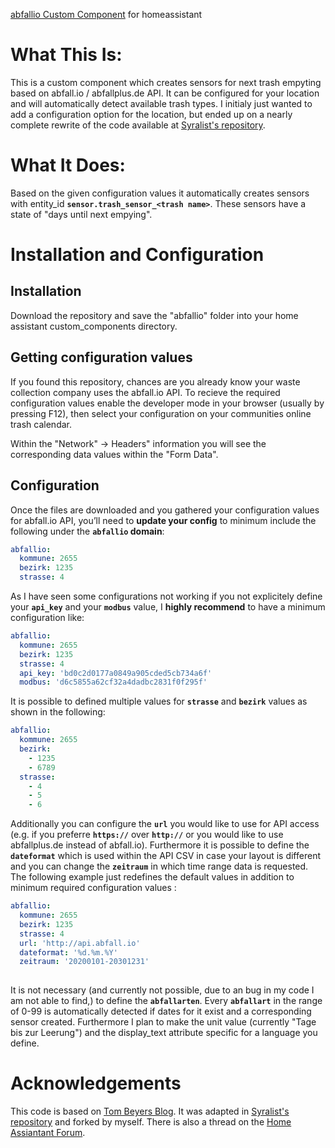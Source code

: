 [abfallio Custom Component](https://github.com/mk-maddin/abfall_io_component) for homeassistant

# What This Is:

This is a custom component which creates sensors for next trash empyting based on abfall.io / abfallplus.de API. 
It can be configured for your location and will automatically detect available trash types.
I initialy just wanted to add a configuration option for the location, but ended up on a nearly complete rewrite of the code available at [Syralist's repository](https://github.com/Syralist/abfall_io_component).

# What It Does:

Based on the given configuration values it automatically creates sensors with entity_id **`sensor.trash_sensor_<trash name>`**.
These sensors have a state of "days until next empying".

# Installation and Configuration

## Installation
Download the repository and save the "abfallio" folder into your home assistant custom_components directory.

## Getting configuration values
If you found this repository, chances are you already know your waste collection company uses the abfall.io API.
To recieve the required configuration values enable the developer mode in your browser (usually by pressing F12),
then select your configuration on your communities online trash calendar.

Within the "Network" -> Headers" information you will see the corresponding data values within the "Form Data".

## Configuration
Once the files are downloaded and you gathered your configuration values for abfall.io API, 
you’ll need to **update your config** to minimum include the following under the **`abfallio` domain**:

```yaml
abfallio:
  kommune: 2655
  bezirk: 1235
  strasse: 4
```
As I have seen some configurations not working if you not explicitely define your **`api_key`** and your **`modbus`** value, I **highly recommend** to have a minimum configuration like:

```yaml
abfallio:
  kommune: 2655
  bezirk: 1235
  strasse: 4
  api_key: 'bd0c2d0177a0849a905cded5cb734a6f'
  modbus: 'd6c5855a62cf32a4dadbc2831f0f295f'
```
It is possible to defined multiple values for **`strasse`** and **`bezirk`** values as shown in the following:

```yaml
abfallio:
  kommune: 2655
  bezirk: 
    - 1235
    - 6789
  strasse: 
    - 4
    - 5
    - 6
```

Additionally you can configure the **`url`** you would like to use for API access (e.g. if you preferre **`https://`** over **`http://`** or you would like to use abfallplus.de instead of abfall.io).
Furthermore it is possible to define the **`dateformat`** which is used within the API CSV in case your layout is different and you can change the **`zeitraum`** in which time range data is requested.
The following example just redefines the default values in addition to minimum required configuration values :

```yaml
abfallio:
  kommune: 2655
  bezirk: 1235
  strasse: 4
  url: 'http://api.abfall.io'
  dateformat: '%d.%m.%Y'
  zeitraum: '20200101-20301231'
  
```

It is not necessary (and currently not possible, due to an bug in my code I am not able to find,) to define the **`abfallarten`**.
Every **`abfallart`** in the range of 0-99 is automatically detected if dates for it exist and a corresponding sensor created.
Furthermore I plan to make the unit value (currently "Tage bis zur Leerung") and the display_text attribute specific for a language you define.

# Acknowledgements
This code is based on [Tom Beyers Blog](https://beyer-tom.de/blog/2018/11/home-assistant-integration-abfall-io-waste-collection-dates/).
It was adapted in [Syralist's repository](https://github.com/Syralist/abfall_io_component) and forked by myself.
There is also a thread on the [Home Assiantant Forum](https://community.home-assistant.io/t/home-assistant-integration-of-abfall-io-waste-collection-dates-schedule/80160).
